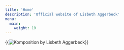 ```yaml
---
title: 'Home'
description: 'Official website of Lisbeth Aggerbeck'
menu:
  main:
    weight: 10
---
```


{{<img src="2009-komposition.jpg" alt="Komposition by Lisbeth Aggerbeck">}}
